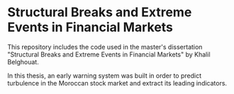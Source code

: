 # Structural Breaks and Extreme Events in Financial Markets

This repository includes the code used in the master's dissertation "Structural Breaks and Extreme Events in Financial Markets" by Khalil Belghouat.

In this thesis, an early warning system was built in order to predict turbulence in the Moroccan stock market and extract its leading indicators.
